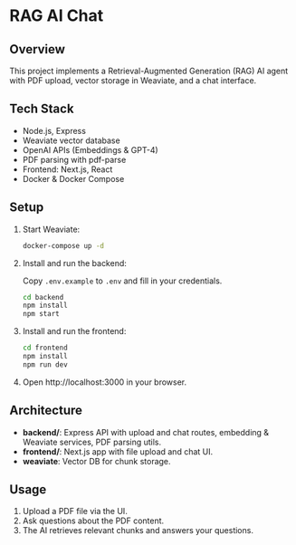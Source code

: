 # RAG AI Chat

## Overview

This project implements a Retrieval-Augmented Generation (RAG) AI agent with PDF upload, vector storage in Weaviate, and a chat interface.

## Tech Stack

- Node.js, Express
- Weaviate vector database
- OpenAI APIs (Embeddings & GPT-4)
- PDF parsing with pdf-parse
- Frontend: Next.js, React
- Docker & Docker Compose

## Setup

1. Start Weaviate:

   ```bash
   docker-compose up -d
   ```

2. Install and run the backend:

   Copy `.env.example` to `.env` and fill in your credentials.

   ```bash
   cd backend
   npm install
   npm start
   ```

3. Install and run the frontend:

   ```bash
   cd frontend
   npm install
   npm run dev
   ```

4. Open http://localhost:3000 in your browser.

## Architecture

- **backend/**: Express API with upload and chat routes, embedding & Weaviate services, PDF parsing utils.
- **frontend/**: Next.js app with file upload and chat UI.
- **weaviate**: Vector DB for chunk storage.

## Usage

1. Upload a PDF file via the UI.
2. Ask questions about the PDF content.
3. The AI retrieves relevant chunks and answers your questions.
